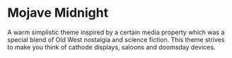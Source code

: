 # Mojave Midnight

A warm simplistic theme inspired by a certain media property which was a special blend of Old West nostalgia and science fiction. This theme strives to make you think of cathode displays, saloons and doomsday devices.